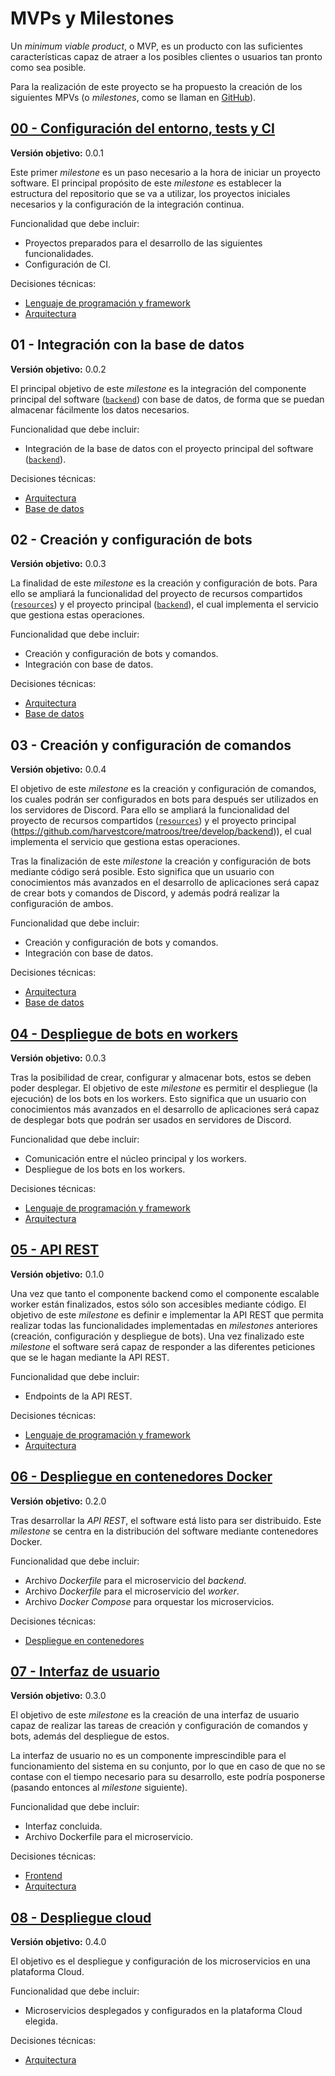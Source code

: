 # MVPs y Milestones

Un *minimum viable product*, o MVP, es un producto con las suficientes características capaz de atraer a los posibles clientes o usuarios tan pronto como sea posible.

Para la realización de este proyecto se ha propuesto la creación de los siguientes MPVs (o *milestones*, como se llaman en [GitHub](https://github.com/harvestcore/matroos/milestones)).

## [00 - Configuración del entorno, tests y CI](https://github.com/harvestcore/matroos/milestone/3)

**Versión objetivo:** 0.0.1

Este primer *milestone* es un paso necesario a la hora de iniciar un proyecto software. El principal propósito de este *milestone* es establecer la estructura del repositorio que se va a utilizar, los proyectos iniciales necesarios y la configuración de la integración continua.

Funcionalidad que debe incluir:

- Proyectos preparados para el desarrollo de las siguientes funcionalidades.
- Configuración de CI.

Decisiones técnicas:

- [Lenguaje de programación y framework](../analisis/herramientas.md#lenguaje-de-programación)
- [Arquitectura](../analisis/arquitectura.md)

## 01 - Integración con la base de datos

**Versión objetivo:** 0.0.2

El principal objetivo de este *milestone* es la integración del componente principal del software ([`backend`](https://github.com/harvestcore/matroos/tree/develop/backend)) con base de datos, de forma que se puedan almacenar fácilmente los datos necesarios.

Funcionalidad que debe incluir:

- Integración de la base de datos con el proyecto principal del software ([`backend`](https://github.com/harvestcore/matroos/tree/develop/backend)).

Decisiones técnicas:

- [Arquitectura](../analisis/arquitectura.md)
- [Base de datos](../analisis/herramientas.md#base-de-datos)

## 02 - Creación y configuración de bots

**Versión objetivo:** 0.0.3

La finalidad de este *milestone* es la creación y configuración de bots. Para ello se ampliará la funcionalidad del proyecto de recursos compartidos ([`resources`](https://github.com/harvestcore/matroos/tree/develop/resources)) y el proyecto principal ([`backend`](https://github.com/harvestcore/matroos/tree/develop/backend)), el cual implementa el servicio que gestiona estas operaciones.

Funcionalidad que debe incluir:

- Creación y configuración de bots y comandos.
- Integración con base de datos.

Decisiones técnicas:

- [Arquitectura](../analisis/arquitectura.md)
- [Base de datos](../analisis/herramientas.md#base-de-datos)

## 03 - Creación y configuración de comandos

**Versión objetivo:** 0.0.4

El objetivo de este *milestone* es la creación y configuración de comandos, los cuales podrán ser configurados en bots para después ser utilizados en los servidores de Discord. Para ello se ampliará la funcionalidad del proyecto de recursos compartidos ([`resources`](https://github.com/harvestcore/matroos/tree/develop/resources)) y el proyecto principal (https://github.com/harvestcore/matroos/tree/develop/backend)), el cual implementa el servicio que gestiona estas operaciones.

Tras la finalización de este *milestone* la creación y configuración de bots mediante código será posible. Esto significa que un usuario con conocimientos más avanzados en el desarrollo de aplicaciones será capaz de crear bots y comandos de Discord, y además podrá realizar la configuración de ambos.

Funcionalidad que debe incluir:

- Creación y configuración de bots y comandos.
- Integración con base de datos.

Decisiones técnicas:

- [Arquitectura](../analisis/arquitectura.md)
- [Base de datos](../analisis/herramientas.md#base-de-datos)

## [04 - Despliegue de bots en workers](https://github.com/harvestcore/matroos/milestone/5)

**Versión objetivo:** 0.0.3

Tras la posibilidad de crear, configurar y almacenar bots, estos se deben poder desplegar. El objetivo de este *milestone* es permitir el despliegue (la ejecución) de los bots en los workers. Esto significa que un usuario con conocimientos más avanzados en el desarrollo de aplicaciones será capaz de desplegar bots que podrán ser usados en servidores de Discord.

Funcionalidad que debe incluir:

- Comunicación entre el núcleo principal y los workers.
- Despliegue de los bots en los workers.

Decisiones técnicas:

- [Lenguaje de programación y framework](../analisis/herramientas.md#lenguaje-de-programación)
- [Arquitectura](../analisis/arquitectura.md)

## [05 - API REST](https://github.com/harvestcore/matroos/milestone/7)

**Versión objetivo:** 0.1.0

Una vez que tanto el componente backend como el componente escalable worker están finalizados, estos sólo son accesibles mediante código. El objetivo de este *milestone* es definir e implementar la API REST que permita realizar todas las funcionalidades implementadas en *milestones* anteriores (creación, configuración y despliegue de bots). Una vez finalizado este *milestone* el software será capaz de responder a las diferentes peticiones que se le hagan mediante la API REST.

Funcionalidad que debe incluir:

- Endpoints de la API REST.

Decisiones técnicas:

- [Lenguaje de programación y framework](../analisis/herramientas.md#lenguaje-de-programación)
- [Arquitectura](../analisis/arquitectura.md)

## [06 - Despliegue en contenedores Docker](https://github.com/harvestcore/matroos/milestone/3)

**Versión objetivo:** 0.2.0

Tras desarrollar la *API REST*, el software está listo para ser distribuido. Este *milestone* se centra en la distribución del software mediante contenedores Docker.

Funcionalidad que debe incluir:

- Archivo *Dockerfile* para el microservicio del *backend*.
- Archivo *Dockerfile* para el microservicio del *worker*.
- Archivo *Docker Compose* para orquestar los microservicios.

Decisiones técnicas:

- [Despliegue en contenedores](../analisis/herramientas.md#despliegue-en-contenedores)

## [07 - Interfaz de usuario](https://github.com/harvestcore/matroos/milestone/9)

**Versión objetivo:** 0.3.0

El objetivo de este *milestone* es la creación de una interfaz de usuario capaz de realizar las tareas de creación y configuración de comandos y bots, además del despliegue de estos.

La interfaz de usuario no es un componente imprescindible para el funcionamiento del sistema en su conjunto, por lo que en caso de que no se contase con el tiempo necesario para su desarrollo, este podría posponerse (pasando entonces al *milestone* siguiente).

Funcionalidad que debe incluir:

- Interfaz concluida.
- Archivo Dockerfile para el microservicio.

Decisiones técnicas:

- [Frontend](../analisis/herramientas.md#frontend)
- [Arquitectura](../analisis/arquitectura.md)

## [08 - Despliegue cloud](https://github.com/harvestcore/matroos/milestone/4)

**Versión objetivo:** 0.4.0

El objetivo es el despliegue y configuración de los microservicios en una plataforma Cloud.

Funcionalidad que debe incluir:

- Microservicios desplegados y configurados en la plataforma Cloud elegida.

Decisiones técnicas:

- [Arquitectura](../analisis/arquitectura.md)
